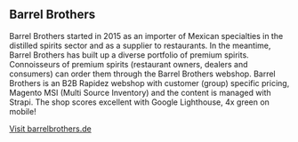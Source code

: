 ## Barrel Brothers

Barrel Brothers started in 2015 as an importer of Mexican specialties in the distilled spirits sector and as a supplier to restaurants. In the meantime, Barrel Brothers has built up a diverse portfolio of premium spirits. Connoisseurs of premium spirits (restaurant owners, dealers and consumers) can order them through the Barrel Brothers webshop. Barrel Brothers is an B2B Rapidez webshop with customer (group) specific pricing, Magento MSI (Multi Source Inventory) and the content is managed with Strapi. The shop scores excellent with Google Lighthouse, 4x green on mobile!

[Visit barrelbrothers.de](https://barrelbrothers.de)

